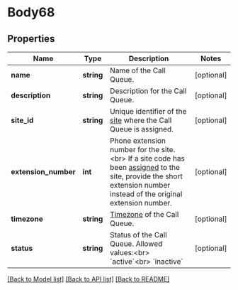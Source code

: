 # Body68

## Properties
Name | Type | Description | Notes
------------ | ------------- | ------------- | -------------
**name** | **string** | Name of the Call Queue. | [optional] 
**description** | **string** | Description for the Call Queue. | [optional] 
**site_id** | **string** | Unique identifier of the [site](https://support.zoom.us/hc/en-us/articles/360020809672-Managing-Multiple-Sites) where the Call Queue is assigned. | [optional] 
**extension_number** | **int** | Phone extension number for the site.&lt;br&gt;  If a site code has been [assigned](https://support.zoom.us/hc/en-us/articles/360020809672-Managing-Multiple-Sites#h_79ca9c8f-c97b-4486-aa59-d0d9d31a525b) to the site, provide the short extension number instead of the original extension number. | [optional] 
**timezone** | **string** | [Timezone](https://marketplace.zoom.us/docs/api-reference/other-references/abbreviation-lists#timezones) of the Call Queue. | [optional] 
**status** | **string** | Status of the Call Queue. Allowed values:&lt;br&gt; &#x60;active&#x60;&lt;br&gt; &#x60;inactive&#x60; | [optional] 

[[Back to Model list]](../README.md#documentation-for-models) [[Back to API list]](../README.md#documentation-for-api-endpoints) [[Back to README]](../README.md)


